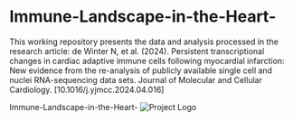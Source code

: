 # Immune-Landscape-in-the-Heart-
This working repository presents the data and analysis processed in the research article: 
de Winter N, et al. (2024). Persistent transcriptional changes in cardiac adaptive immune cells following myocardial infarction: New evidence from the re-analysis of publicly available single cell and nuclei RNA-sequencing data sets. Journal of Molecular and Cellular Cardiology. [10.1016/j.yjmcc.2024.04.016]

Immune-Landscape-in-the-Heart-
![Project Logo](mmune-Landscape-in-the-Heart-/blob/main/Abstract/graphical_abstract.png)


